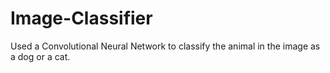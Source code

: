 # Image-Classifier
Used a Convolutional Neural Network to classify the animal in the image as a dog or a cat. 
